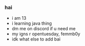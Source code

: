 ### hai
- i am 13
- i learning java thing
- dm me on discord if u need me
- my igns r opentuesday, femmb0y 
- idk what else to add bai

